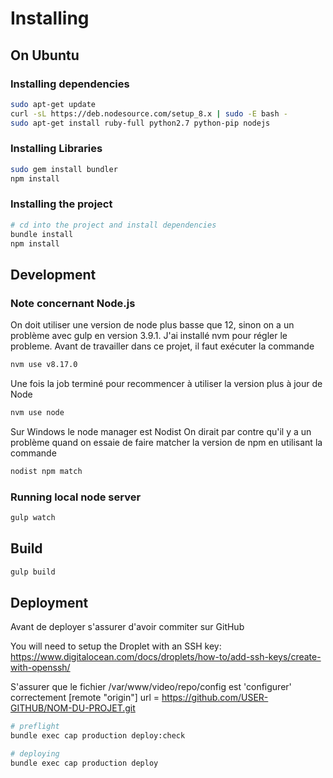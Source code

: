 # Installing

## On Ubuntu

### Installing dependencies

```bash
sudo apt-get update
curl -sL https://deb.nodesource.com/setup_8.x | sudo -E bash -
sudo apt-get install ruby-full python2.7 python-pip nodejs
```

### Installing Libraries

```bash
sudo gem install bundler
npm install
```

### Installing the project

```bash
# cd into the project and install dependencies
bundle install
npm install
```

## Development

### Note concernant Node.js
On doit utiliser une version de node plus basse que 12, sinon on a un problème avec gulp en version 3.9.1.
J'ai installé nvm pour régler le probleme.
Avant de travailler dans ce projet, il faut exécuter la commande
```bash
nvm use v8.17.0
```
Une fois la job terminé pour recommencer à utiliser la version plus à jour de Node
```bash
nvm use node
```

Sur Windows le node manager est Nodist
On dirait par contre qu'il y a un problème quand on essaie de faire matcher la version de npm en utilisant la commande
```bash
nodist npm match
```

### Running local node server

```bash
gulp watch
```

## Build

```bash
gulp build
```

## Deployment

Avant de deployer s'assurer d'avoir commiter sur GitHub

You will need to setup the Droplet with an SSH key: <https://www.digitalocean.com/docs/droplets/how-to/add-ssh-keys/create-with-openssh/>

S'assurer que le fichier /var/www/video/repo/config est 'configurer' correctement
[remote "origin"]
    url = https://github.com/USER-GITHUB/NOM-DU-PROJET.git

```bash
# preflight
bundle exec cap production deploy:check

# deploying
bundle exec cap production deploy
```